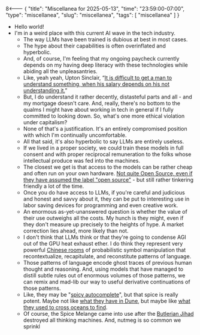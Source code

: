 8<--- { "title": "Miscellanea for 2025-05-13", "time": "23:59:00-07:00", "type": "miscellanea", "slug": "miscellanea", "tags": [ "miscellanea" ] }

- Hello world!
- I'm in a weird place with this current AI wave in the tech industry.
	- The way LLMs have been trained is dubious at best in most cases.
	- The hype about their capabilities is often overinflated and hyperbolic.
	- And, of course, I'm feeling that my ongoing paycheck currently depends on my having deep literacy with these technologies while abiding all the unpleasantries.
	- Like, yeah yeah, Upton Sinclair, “[It is difficult to get a man to understand something, when his salary depends on his not understanding it.](https://en.wikiquote.org/wiki/Upton_Sinclair)”
	- But, I do understand it rather decently, distasteful parts and all - and my mortgage doesn't care. And, really, there's no bottom to the qualms I might have about working in tech in general if I fully committed to looking down. So, what's one more ethical violation under capitalism?
	- None of that's a justification. It's an entirely compromised position with which I'm continually uncomfortable.
	- All that said, it's also hyperbolic to say LLMs are entirely useless.
	- If we lived in a proper society, we could train these models in full consent and with proper reciprocal remuneration to the folks whose intellectual produce was fed into the machines.
	- The closest we get is that access to the models can be rather cheap and often run on your own hardware. [Not quite Open Source, even if they have assumed the label "open source"](https://www.technologyreview.com/2024/03/25/1090111/tech-industry-open-source-ai-definition-problem/) - but still rather tinkering friendly a lot of the time.
	- Once you do have access to LLMs, if you're careful and judicious and honest and savvy about it, they can be put to interesting use in labor saving devices for programming and even creative work.
	- An enormous as-yet-unanswered question is whether the value of their use outweighs all the costs. My hunch is they might, even if they don't measure up precisely to the heights of hype. A market correction lies ahead, more likely than not.
	- I don't think that LLMs think or that they're going to condense AGI out of the GPU heat exhaust ether. I do think they represent very powerful [Chinese rooms](https://en.wikipedia.org/wiki/Chinese_room) of probabilistic symbol manipulation that recontextualize, recapitulate, and reconstitute patterns of language.
	- Those patterns of language encode ghost traces of previous human thought and reasoning. And, using models that have managed to distill subtle rules out of enormous volumes of those patterns, we can remix and mad-lib our way to useful derivative continuations of those patterns.
	- Like, they may be "[spicy autocomplete](https://thecleverest.com/gpt3-is-just-spicy-autocomplete/)", but that spice is really potent. Maybe not like [what they have in Dune](https://dune.fandom.com/wiki/Spice_Melange), but maybe like [what they used to cross oceans to find](https://en.wikipedia.org/wiki/Nutmeg#Colonial_era).
	- Of course, the Spice Melange came into use after the [Butlerian Jihad](https://dune.fandom.com/wiki/Butlerian_Jihad) destroyed all thinking machines. And, nutmeg is so common we sprinkl
	